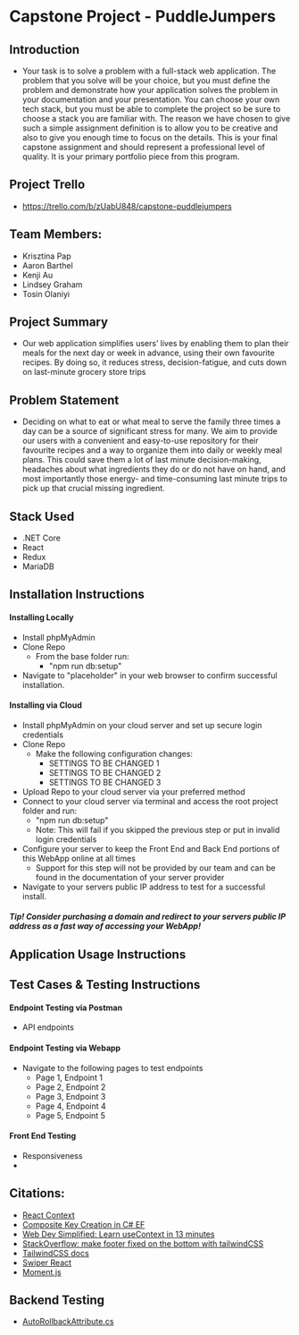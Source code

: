 # Capstone Project - PuddleJumpers

## Introduction
- Your task is to solve a problem with a full-stack web application. The problem that you solve will be your choice, but you must define the problem and demonstrate how your application solves the problem in your documentation and your presentation. You can choose your own tech stack, but you must be able to complete the project so be sure to choose a stack you are familiar with. The reason we have chosen to give such a simple assignment definition is to allow you to be creative and also to give you enough time to focus on the details. This is your final capstone assignment and should represent a professional level of quality. It is your primary portfolio piece from this program.

## Project Trello
- https://trello.com/b/zUabU848/capstone-puddlejumpers

## Team Members:
- Krisztina Pap
- Aaron Barthel
- Kenji Au
- Lindsey Graham
- Tosin Olaniyi

## Project Summary
- Our web application simplifies users’ lives by enabling them to plan their meals for the next day or week in advance, using their own favourite recipes. By doing so, it reduces stress, decision-fatigue, and cuts down on last-minute grocery store trips

## Problem Statement
- Deciding on what to eat or what meal to serve the family three times a day can be a source of significant stress for many. We aim to provide our users with a convenient and easy-to-use repository for their favourite recipes and a way to organize them into daily or weekly meal plans. This could save them a lot of last minute decision-making, headaches about what ingredients they do or do not have on hand, and most importantly those energy- and time-consuming last minute trips to pick up that crucial missing ingredient.

## Stack Used
- .NET Core
- React
- Redux
- MariaDB

## Installation Instructions
#### Installing Locally
- Install phpMyAdmin
- Clone Repo
    - From the base folder run:
        - "npm run db:setup"
- Navigate to "placeholder" in your web browser to confirm successful installation.

#### Installing via Cloud
- Install phpMyAdmin on your cloud server and set up secure login credentials
- Clone Repo
    - Make the following configuration changes:
        - SETTINGS TO BE CHANGED 1
        - SETTINGS TO BE CHANGED 2
        - SETTINGS TO BE CHANGED 3
- Upload Repo to your cloud server via your preferred method
- Connect to your cloud server via terminal and access the root project folder and run:
    - "npm run db:setup"
    - Note: This will fail if you skipped the previous step or put in invalid login credentials
- Configure your server to keep the Front End and Back End portions of this WebApp online at all times
    - Support for this step will not be provided by our team and can be found in the documentation of your server provider
- Navigate to your servers public IP address to test for a successful install.
##### Tip! Consider purchasing a domain and redirect to your servers public IP address as a fast way of accessing your WebApp!

## Application Usage Instructions

## Test Cases & Testing Instructions
#### Endpoint Testing via Postman
- API endpoints
#### Endpoint Testing via Webapp
- Navigate to the following pages to test endpoints
    - Page 1, Endpoint 1
    - Page 2, Endpoint 2
    - Page 3, Endpoint 3
    - Page 4, Endpoint 4
    - Page 5, Endpoint 5
#### Front End Testing
- Responsiveness
-

## Citations:
- [React Context](https://reactjs.org/docs/context.html)
- [Composite Key Creation in C# EF](https://www.learnentityframeworkcore.com/configuration/many-to-many-relationship-configuration)
- [Web Dev Simplified: Learn useContext in 13 minutes](https://www.youtube.com/watch?v=5LrDIWkK_Bc)
- [StackOverflow: make footer fixed on the bottom with tailwindCSS](https://stackoverflow.com/questions/59812003/make-footer-fixed-on-the-bottom-with-tailwindcss)
- [TailwindCSS docs](https://tailwindcss.com/docs)
- [Swiper React](https://swiperjs.com/react/)
- [Moment.js](https://momentjs.com/)


## Backend Testing
 - [AutoRollbackAttribute.cs](https://github.com/xunit/samples.xunit/blob/main/AutoRollbackExample/AutoRollbackAttribute.cs)
